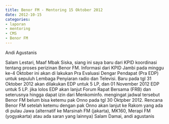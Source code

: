 ```yaml
---
title: Benor FM - Mentoring 15 Oktober 2012
date: 2012-10-15
categories:
- laporan
- mentoring
- CMS
- Benor FM
---
```


Andi Agustanis

Salam Lestari, Maaf Mbak Siska, siang ini saya baru dari KPID koordinasi tentang proses perizinan Benor FM. Informasi dari KPID Jambi pada minggu ke-4 Oktober ini akan di lakukan Pra Evaluasi Dengar Pendapat (Pra EDP) untuk sepuluh Lembaga Penyiaran radio dan Televisi. Baru pada tgl 31 Oktober 2012 akan dilakukan EDP untuk 5 LP, dan 01 November 2012 EDP untuk 5 LP. jika lolos EDP akan lanjut Forum Rapat Bersama (FRB) dan seterusnya hingga dapat izin dari Menkominfo. mengingat jadwal tersebut Benor FM belum bisa ketemu pak Onno pada tgl 30 Oktpber 2012. Rencana Benor FM setelah ketemu dengan pak Onno akan lanjut ke Rakom yang ada di pulau Jawa (alternatif ke Marsinah FM (jakarta), MK160, Merapi FM (yogyakarta) atau ada saran yang lainnya) Salam Damai, andi agustanis

